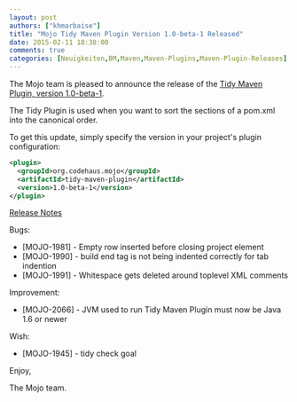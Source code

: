 ```yaml
---
layout: post
authors: ["khmarbaise"]
title: "Mojo Tidy Maven Plugin Version 1.0-beta-1 Released"
date: 2015-02-11 18:38:00
comments: true
categories: [Neuigkeiten,BM,Maven,Maven-Plugins,Maven-Plugin-Releases]
---
```

The Mojo team is pleased to announce the release of the 
[Tidy Maven Plugin, version 1.0-beta-1](http://mojo.codehaus.org/tidy-maven-plugin/).

The Tidy Plugin is used when you want to sort the sections of a
pom.xml into the canonical order.


To get this update, simply specify the version in your project's
plugin configuration:

``` xml
<plugin>
  <groupId>org.codehaus.mojo</groupId>
  <artifactId>tidy-maven-plugin</artifactId>
  <version>1.0-beta-1</version>
</plugin>
```
<!-- more -->

[Release Notes](http://jira.codehaus.org/secure/ReleaseNote.jspa?projectId=11062&version=19322)

Bugs:

 * [MOJO-1981] - Empty row inserted before closing project element
 * [MOJO-1990] - build end tag is not being indented correctly for tab indention
 * [MOJO-1991] - Whitespace gets deleted around toplevel XML comments

Improvement:

 * [MOJO-2066] - JVM used to run Tidy Maven Plugin must now be Java 1.6 or newer

Wish:

 * [MOJO-1945] - tidy check goal


Enjoy,

The Mojo team.

